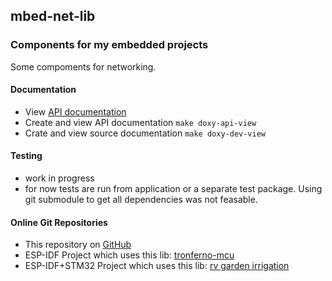 ## mbed-net-lib

### Components for my embedded projects

Some compoments for networking.

#### Documentation
   *  View [API documentation](https://zwiebert.github.io/mbed-net-lib/api)
   *  Create and view API documentation `make doxy-api-view`
   *  Crate and view source documentation `make doxy-dev-view`

#### Testing
   * work in progress
   * for now tests are run from  application or a separate test package. Using git submodule to get all dependencies was not feasable.

#### Online Git Repositories
   * This repository on [GitHub](https://github.com/zwiebert/mbed-net-lib.git)
   * ESP-IDF Project which uses this lib: [tronferno-mcu](https://github.com/zwiebert/tronferno-mcu.git)
   * ESP-IDF+STM32 Project which uses this lib: [rv garden irrigation](https://github.com/zwiebert/irrigation_control.git)

